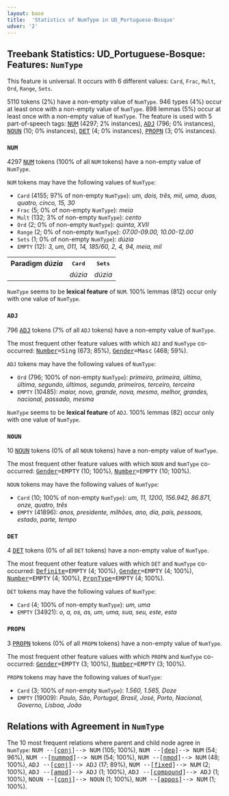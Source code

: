```yaml
---
layout: base
title:  'Statistics of NumType in UD_Portuguese-Bosque'
udver: '2'
---
```


## Treebank Statistics: UD_Portuguese-Bosque: Features: `NumType`

This feature is universal.
It occurs with 6 different values: `Card`, `Frac`, `Mult`, `Ord`, `Range`, `Sets`.

5110 tokens (2%) have a non-empty value of `NumType`.
946 types (4%) occur at least once with a non-empty value of `NumType`.
898 lemmas (5%) occur at least once with a non-empty value of `NumType`.
The feature is used with 5 part-of-speech tags: <tt><a href="pt_bosque-pos-NUM.html">NUM</a></tt> (4297; 2% instances), <tt><a href="pt_bosque-pos-ADJ.html">ADJ</a></tt> (796; 0% instances), <tt><a href="pt_bosque-pos-NOUN.html">NOUN</a></tt> (10; 0% instances), <tt><a href="pt_bosque-pos-DET.html">DET</a></tt> (4; 0% instances), <tt><a href="pt_bosque-pos-PROPN.html">PROPN</a></tt> (3; 0% instances).

### `NUM`

4297 <tt><a href="pt_bosque-pos-NUM.html">NUM</a></tt> tokens (100% of all `NUM` tokens) have a non-empty value of `NumType`.

`NUM` tokens may have the following values of `NumType`:

* `Card` (4155; 97% of non-empty `NumType`): <em>um, dois, três, mil, uma, duas, quatro, cinco, 15, 30</em>
* `Frac` (5; 0% of non-empty `NumType`): <em>meia</em>
* `Mult` (132; 3% of non-empty `NumType`): <em>cento</em>
* `Ord` (2; 0% of non-empty `NumType`): <em>quinta, XVII</em>
* `Range` (2; 0% of non-empty `NumType`): <em>07.00-09.00, 10.00-12.00</em>
* `Sets` (1; 0% of non-empty `NumType`): <em>dúzia</em>
* `EMPTY` (12): <em>3, um, 011, 14, 185/60, 2, 4, 94, meia, mil</em>

<table>
  <tr><th>Paradigm <i>dúzia</i></th><th><tt>Card</tt></th><th><tt>Sets</tt></th></tr>
  <tr><td><tt></tt></td><td><em>dúzia</em></td><td><em>dúzia</em></td></tr>
</table>

`NumType` seems to be **lexical feature** of `NUM`. 100% lemmas (812) occur only with one value of `NumType`.

### `ADJ`

796 <tt><a href="pt_bosque-pos-ADJ.html">ADJ</a></tt> tokens (7% of all `ADJ` tokens) have a non-empty value of `NumType`.

The most frequent other feature values with which `ADJ` and `NumType` co-occurred: <tt><a href="pt_bosque-feat-Number.html">Number</a></tt><tt>=Sing</tt> (673; 85%), <tt><a href="pt_bosque-feat-Gender.html">Gender</a></tt><tt>=Masc</tt> (468; 59%).

`ADJ` tokens may have the following values of `NumType`:

* `Ord` (796; 100% of non-empty `NumType`): <em>primeiro, primeira, último, última, segundo, últimos, segunda, primeiros, terceiro, terceira</em>
* `EMPTY` (10485): <em>maior, novo, grande, nova, mesmo, melhor, grandes, nacional, passado, mesma</em>

`NumType` seems to be **lexical feature** of `ADJ`. 100% lemmas (82) occur only with one value of `NumType`.

### `NOUN`

10 <tt><a href="pt_bosque-pos-NOUN.html">NOUN</a></tt> tokens (0% of all `NOUN` tokens) have a non-empty value of `NumType`.

The most frequent other feature values with which `NOUN` and `NumType` co-occurred: <tt><a href="pt_bosque-feat-Gender.html">Gender</a></tt><tt>=EMPTY</tt> (10; 100%), <tt><a href="pt_bosque-feat-Number.html">Number</a></tt><tt>=EMPTY</tt> (10; 100%).

`NOUN` tokens may have the following values of `NumType`:

* `Card` (10; 100% of non-empty `NumType`): <em>um, 11, 1200, 156.942, 86.871, onze, quatro, três</em>
* `EMPTY` (41896): <em>anos, presidente, milhões, ano, dia, país, pessoas, estado, parte, tempo</em>

### `DET`

4 <tt><a href="pt_bosque-pos-DET.html">DET</a></tt> tokens (0% of all `DET` tokens) have a non-empty value of `NumType`.

The most frequent other feature values with which `DET` and `NumType` co-occurred: <tt><a href="pt_bosque-feat-Definite.html">Definite</a></tt><tt>=EMPTY</tt> (4; 100%), <tt><a href="pt_bosque-feat-Gender.html">Gender</a></tt><tt>=EMPTY</tt> (4; 100%), <tt><a href="pt_bosque-feat-Number.html">Number</a></tt><tt>=EMPTY</tt> (4; 100%), <tt><a href="pt_bosque-feat-PronType.html">PronType</a></tt><tt>=EMPTY</tt> (4; 100%).

`DET` tokens may have the following values of `NumType`:

* `Card` (4; 100% of non-empty `NumType`): <em>um, uma</em>
* `EMPTY` (34921): <em>o, a, os, as, um, uma, sua, seu, este, esta</em>

### `PROPN`

3 <tt><a href="pt_bosque-pos-PROPN.html">PROPN</a></tt> tokens (0% of all `PROPN` tokens) have a non-empty value of `NumType`.

The most frequent other feature values with which `PROPN` and `NumType` co-occurred: <tt><a href="pt_bosque-feat-Gender.html">Gender</a></tt><tt>=EMPTY</tt> (3; 100%), <tt><a href="pt_bosque-feat-Number.html">Number</a></tt><tt>=EMPTY</tt> (3; 100%).

`PROPN` tokens may have the following values of `NumType`:

* `Card` (3; 100% of non-empty `NumType`): <em>1.560, 1.565, Doze</em>
* `EMPTY` (19009): <em>Paulo, São, Portugal, Brasil, José, Porto, Nacional, Governo, Lisboa, João</em>

## Relations with Agreement in `NumType`

The 10 most frequent relations where parent and child node agree in `NumType`:
<tt>NUM --[<tt><a href="pt_bosque-dep-conj.html">conj</a></tt>]--> NUM</tt> (105; 100%),
<tt>NUM --[<tt><a href="pt_bosque-dep-dep.html">dep</a></tt>]--> NUM</tt> (54; 96%),
<tt>NUM --[<tt><a href="pt_bosque-dep-nummod.html">nummod</a></tt>]--> NUM</tt> (54; 100%),
<tt>NUM --[<tt><a href="pt_bosque-dep-nmod.html">nmod</a></tt>]--> NUM</tt> (48; 100%),
<tt>ADJ --[<tt><a href="pt_bosque-dep-conj.html">conj</a></tt>]--> ADJ</tt> (17; 89%),
<tt>NUM --[<tt><a href="pt_bosque-dep-fixed.html">fixed</a></tt>]--> NUM</tt> (2; 100%),
<tt>ADJ --[<tt><a href="pt_bosque-dep-amod.html">amod</a></tt>]--> ADJ</tt> (1; 100%),
<tt>ADJ --[<tt><a href="pt_bosque-dep-compound.html">compound</a></tt>]--> ADJ</tt> (1; 100%),
<tt>NOUN --[<tt><a href="pt_bosque-dep-conj.html">conj</a></tt>]--> NOUN</tt> (1; 100%),
<tt>NUM --[<tt><a href="pt_bosque-dep-appos.html">appos</a></tt>]--> NUM</tt> (1; 100%).

